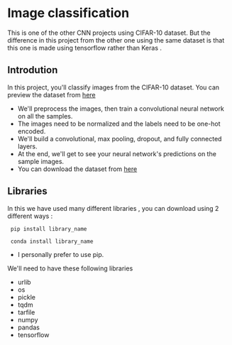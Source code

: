# Image classification

This is one of the other CNN projects using CIFAR-10 dataset. But the difference in this project from the other one using the same dataset
is that this one is made using tensorflow rather than Keras .

## Introdution

In this project, you'll classify images from the CIFAR-10 dataset. You can preview the dataset from [here](https://www.cs.toronto.edu/~kriz/cifar.html)

- We'll preprocess the images, then train a convolutional neural network on all the samples. 
- The images need to be normalized and the labels need to be one-hot encoded. 
- We'll build a convolutional, max pooling, dropout, and fully connected layers. 
- At the end, we'll get to see your neural network's predictions on the sample images.
- You can download the dataset from [here](https://www.cs.toronto.edu/~kriz/cifar-10-python.tar.gz)

## Libraries

In this we have used many different libraries , you can download using 2 different ways :
```
 pip install library_name 
```

```
 conda install library_name
```

- I personally prefer to use pip.

We'll need to have these following libraries
- urlib
- os
- pickle
- tqdm
- tarfile
- numpy
- pandas
- tensorflow

